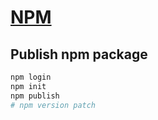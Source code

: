 # [NPM](https://www.npmjs.com/)

## Publish npm package

```sh
npm login
npm init
npm publish
# npm version patch
```